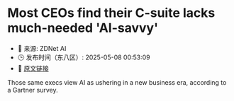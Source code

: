 # Most CEOs find their C-suite lacks much-needed 'AI-savvy'
- 📅 来源: ZDNet AI
- 🕒 发布时间（东八区）: 2025-05-08 00:53:09
- 🔗 [原文链接](https://www.zdnet.com/article/most-ceos-find-their-c-suite-lacks-much-needed-ai-savvy/)

Those same execs view AI as ushering in a new business era, according to a Gartner survey.